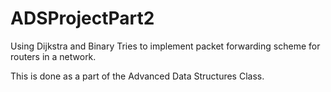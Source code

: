# ADSProjectPart2
Using Dijkstra and Binary Tries to implement packet forwarding scheme for routers in a  network.

This is done as a part of the Advanced Data Structures Class.
